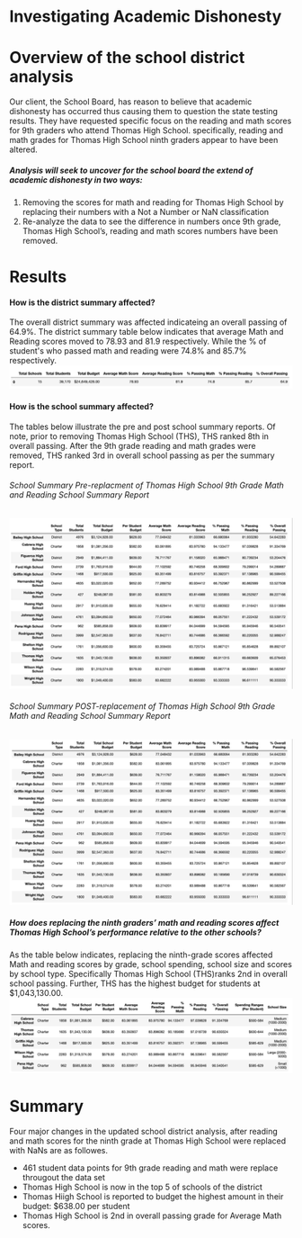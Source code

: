 # Investigating Academic Dishonesty
# Overview of the school district analysis
Our client, the School Board, has reason to believe that academic dishonesty has occurred thus causing them to question the state testing results. They have requested specific focus on the reading and math scores for 9th graders who attend Thomas High School. specifically, reading and math grades for Thomas High School ninth graders appear to have been altered. 
##### Analysis will seek to uncover for the school board the extend of academic dishonesty in two ways:

1. Removing the scores for math and reading for Thomas High School by replacing their numbers with a Not a Number or NaN classification 
2. Re-analyze the data to see the difference in numbers once 9th grade, Thomas High School’s, reading and math scores
 numbers have been removed.

# Results
#### How is the district summary affected?
The overall district summary was affected indicateing an overall passing of 64.9%. The district summary table below indicates that average Math and Reading scores moved to 78.93 and 81.9 respectively. While the % of student's who passed math and reading were 74.8% and 85.7% respectively. 
![Tables /District Summary _ School Analysis.png](https://github.com/sholathompson/School_District_Analysis/blob/b7cab0b23bbaabe23f24099e59ace98cb2c42fce/Tables%20/District%20Summary%20_%20School%20Analysis.png)

#### How is the school summary affected?
The tables below illustrate the pre and post school summary reports. Of note, prior to removing Thomas High School (THS), THS ranked 8th in overall passing. After the 9th grade reading and math grades were removed, THS ranked 3rd in overall school passing as per the summary report.

###### School Summary Pre-replacment of Thomas High School 9th Grade Math and Reading School Summary Report
![Tables /School Summary Pre-removal of Thomas High School 9th Grade.png](https://github.com/sholathompson/School_District_Analysis/blob/b7cab0b23bbaabe23f24099e59ace98cb2c42fce/Tables%20/School%20Summary%20Pre-removal%20of%20Thomas%20High%20School%209th%20Grade.png)

###### School Summary POST-replacement of Thomas High School 9th Grade Math and Reading School Summary Report
![Tables /School Summary POST-removal of Thomas High School 9th Grade.png](https://github.com/sholathompson/School_District_Analysis/blob/b7cab0b23bbaabe23f24099e59ace98cb2c42fce/Tables%20/School%20Summary%20POST-removal%20of%20Thomas%20High%20School%209th%20Grade.png)

##### How does replacing the ninth graders’ math and reading scores affect Thomas High School’s performance relative to the other schools?
As the table below indicates, replacing the ninth-grade scores affected Math and reading scores by grade, school spending, school size and scores by school type. Specifically Thomas High School (THS)ranks 2nd in overall school passing. Further, THS  has the highest budget for students at $1,043,130.00.
![Tables /Thomas High School 9th grade scores impact on math, reading, spending, sixe, type .png](https://github.com/sholathompson/School_District_Analysis/blob/2878ed8e6d7b373be237ab1904395ca2756d0b94/Tables%20/Thomas%20High%20School%209th%20grade%20scores%20impact%20on%20math,%20reading,%20spending,%20sixe,%20type%20.png)

# Summary
Four major changes in the updated school district analysis, after reading and math scores for the ninth grade at Thomas High School were replaced with NaNs are as followes. 
- 461 student data points for 9th grade reading and math were replace througout the data set
- Thomas High School is now in the top 5 of schools of the district
- Thomas Hiigh School is reported to budget the highest amount in their budget: $638.00 per student
- Thomas High School is 2nd in overall passing grade for Average Math scores.                                                                                                                                                                                                                                                                                                                                                                   
